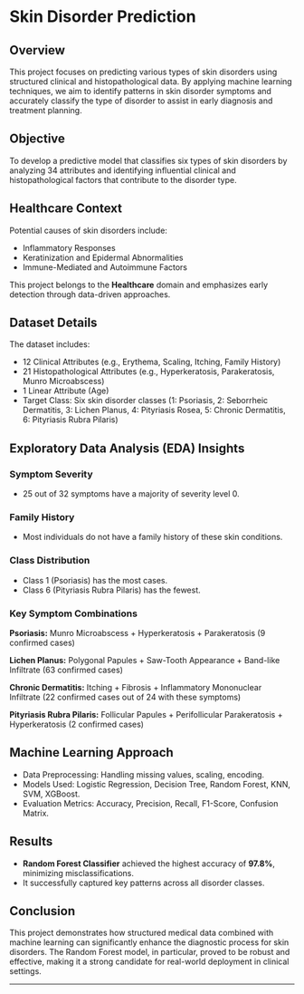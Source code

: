 # Skin Disorder Prediction

## Overview

This project focuses on predicting various types of skin disorders using structured clinical and histopathological data. By applying machine learning techniques, we aim to identify patterns in skin disorder symptoms and accurately classify the type of disorder to assist in early diagnosis and treatment planning.

## Objective

To develop a predictive model that classifies six types of skin disorders by analyzing 34 attributes and identifying influential clinical and histopathological factors that contribute to the disorder type.

## Healthcare Context

Potential causes of skin disorders include:

* Inflammatory Responses
* Keratinization and Epidermal Abnormalities
* Immune-Mediated and Autoimmune Factors

This project belongs to the **Healthcare** domain and emphasizes early detection through data-driven approaches.

## Dataset Details

The dataset includes:

* 12 Clinical Attributes (e.g., Erythema, Scaling, Itching, Family History)
* 21 Histopathological Attributes (e.g., Hyperkeratosis, Parakeratosis, Munro Microabscess)
* 1 Linear Attribute (Age)
* Target Class: Six skin disorder classes (1: Psoriasis, 2: Seborrheic Dermatitis, 3: Lichen Planus, 4: Pityriasis Rosea, 5: Chronic Dermatitis, 6: Pityriasis Rubra Pilaris)

## Exploratory Data Analysis (EDA) Insights

### Symptom Severity

* 25 out of 32 symptoms have a majority of severity level 0.

### Family History

* Most individuals do not have a family history of these skin conditions.

### Class Distribution

* Class 1 (Psoriasis) has the most cases.
* Class 6 (Pityriasis Rubra Pilaris) has the fewest.

### Key Symptom Combinations

**Psoriasis:** Munro Microabscess + Hyperkeratosis + Parakeratosis (9 confirmed cases)

**Lichen Planus:** Polygonal Papules + Saw-Tooth Appearance + Band-like Infiltrate (63 confirmed cases)

**Chronic Dermatitis:** Itching + Fibrosis + Inflammatory Mononuclear Infiltrate (22 confirmed cases out of 24 with these symptoms)

**Pityriasis Rubra Pilaris:** Follicular Papules + Perifollicular Parakeratosis + Hyperkeratosis (2 confirmed cases)

## Machine Learning Approach

* Data Preprocessing: Handling missing values, scaling, encoding.
* Models Used: Logistic Regression, Decision Tree, Random Forest, KNN, SVM, XGBoost.
* Evaluation Metrics: Accuracy, Precision, Recall, F1-Score, Confusion Matrix.

## Results

* **Random Forest Classifier** achieved the highest accuracy of **97.8%**, minimizing misclassifications.
* It successfully captured key patterns across all disorder classes.

## Conclusion

This project demonstrates how structured medical data combined with machine learning can significantly enhance the diagnostic process for skin disorders. The Random Forest model, in particular, proved to be robust and effective, making it a strong candidate for real-world deployment in clinical settings.

---

